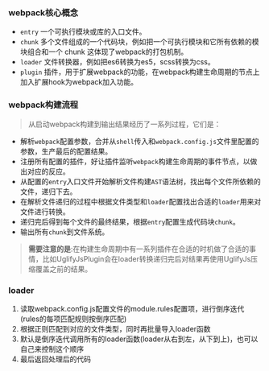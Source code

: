 ### webpack核心概念
- `entry` 一个可执行模块或库的入口文件。
- `chunk` 多个文件组成的一个代码块，例如把一个可执行模块和它所有依赖的模块组合和一个 chunk 这体现了webpack的打包机制。
- `loader` 文件转换器，例如把es6转换为es5，scss转换为css。
- `plugin` 插件，用于扩展webpack的功能，在webpack构建生命周期的节点上加入扩展hook为webpack加入功能。


### webpack构建流程
> 从启动webpack构建到输出结果经历了一系列过程，它们是：

- 解析`webpack`配置参数，合并从`shell`传入和`webpack.config.js`文件里配置的参数，生产最后的配置结果。
- 注册所有配置的插件，好让插件监听`webpack`构建生命周期的事件节点，以做出对应的反应。
- 从配置的`entry`入口文件开始解析文件构建`AST`语法树，找出每个文件所依赖的文件，递归下去。
- 在解析文件递归的过程中根据文件类型和`loader`配置找出合适的`loader`用来对文件进行转换。
- 递归完后得到每个文件的最终结果，根据`entry`配置生成代码块`chunk`。
- 输出所有`chunk`到文件系统。

> **需要注意的是**:在构建生命周期中有一系列插件在合适的时机做了合适的事情，比如UglifyJsPlugin会在loader转换递归完后对结果再使用UglifyJs压缩覆盖之前的结果。


### loader

1. 读取webpack.config.js配置文件的module.rules配置项，进行倒序迭代(rules的每项匹配规则按倒序匹配)
2. 根据正则匹配到对应的文件类型，同时再批量导入loader函数
3. 默认是倒序迭代调用所有的loader函数(loader从右到左，从下到上)，也可以自己来控制这个顺序
4. 最后返回处理后的代码
